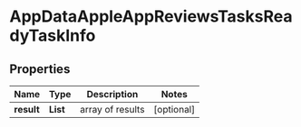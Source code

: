 # AppDataAppleAppReviewsTasksReadyTaskInfo


## Properties

| Name | Type | Description | Notes |
|------------ | ------------- | ------------- | -------------|
**result** | **List<AppDataAppleAppReviewsTasksReadyResultInfo>** | array of results |[optional]|